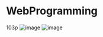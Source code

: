 # WebProgramming
103p
![image](https://github.com/rudgh4493/WebProgramming/assets/70314961/8cae8366-b47f-43e7-9044-6bd8f88daa52)
![image](https://github.com/rudgh4493/WebProgramming/assets/70314961/467cef09-ed17-45ca-ad20-99d076f685e3)

